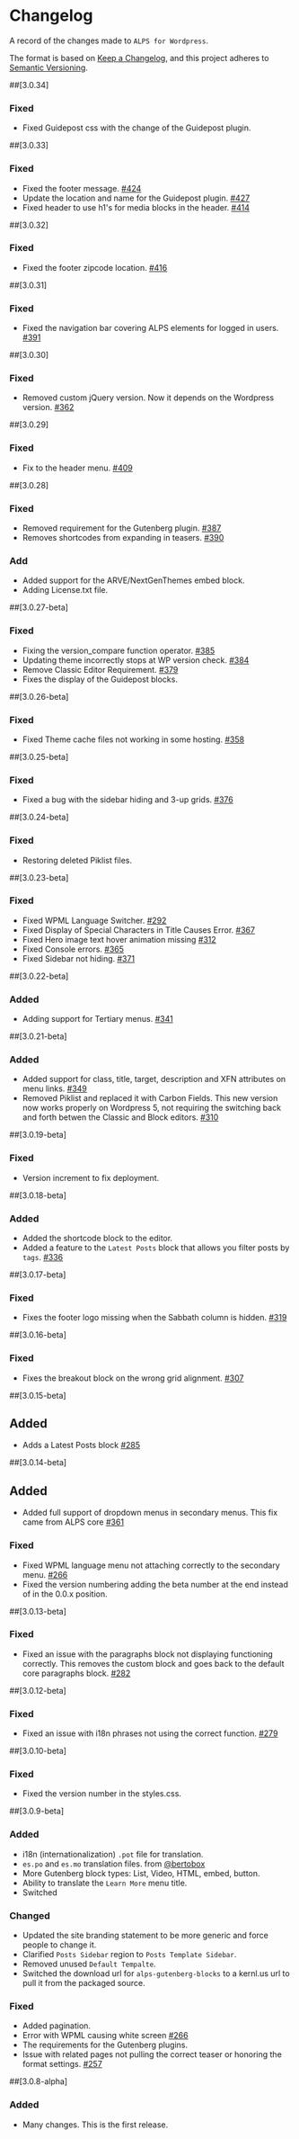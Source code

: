 # Changelog
A record of the changes made to `ALPS for Wordpress`.

The format is based on [Keep a Changelog](https://keepachangelog.com/en/1.0.0/), and this project adheres to [Semantic Versioning](https://semver.org/spec/v2.0.0.html).



##[3.0.34]
### Fixed
- Fixed Guidepost css with the change of the Guidepost plugin.

##[3.0.33]
### Fixed
- Fixed the footer message. [#424](https://github.com/adventistchurch/alps-wordpress/issues/424)
- Update the location and name for the Guidepost plugin. [#427](https://github.com/adventistchurch/alps-wordpress/issues/427)
- Fixed header to use h1's for media blocks in the header. [#414](https://github.com/adventistchurch/alps-wordpress/issues/424)

##[3.0.32]
### Fixed
- Fixed the footer zipcode location. [#416](https://github.com/adventistchurch/alps-wordpress/issues/416)

##[3.0.31]
### Fixed
- Fixed the navigation bar covering ALPS elements for logged in users. [#391](https://github.com/adventistchurch/alps-wordpress/issues/391)

##[3.0.30]
### Fixed
- Removed custom jQuery version. Now it depends on the Wordpress version. [#362](https://github.com/adventistchurch/alps-wordpress/issues/362)


##[3.0.29]
### Fixed
- Fix to the header menu. [#409](https://github.com/adventistchurch/alps-wordpress/issues/409)

##[3.0.28]
### Fixed
- Removed requirement for the Gutenberg plugin. [#387](https://github.com/adventistchurch/alps-wordpress/pull/387)
- Removes shortcodes from expanding in teasers. [#390](https://github.com/adventistchurch/alps-wordpress/pull/390)

### Add
- Added support for the ARVE/NextGenThemes embed block.
- Adding License.txt file.

##[3.0.27-beta]
### Fixed
- Fixing the version_compare function operator. [#385](https://github.com/adventistchurch/alps-wordpress/issues/385)
- Updating theme incorrectly stops at WP version check. [#384](https://github.com/adventistchurch/alps-wordpress/issues/384)
- Remove Classic Editor Requirement. [#379](https://github.com/adventistchurch/alps-wordpress/issues/379)
- Fixes the display of the Guidepost blocks.


##[3.0.26-beta]
### Fixed
- Fixed Theme cache files not working in some hosting. [#358](https://github.com/adventistchurch/alps-wordpress/issues/358)

##[3.0.25-beta]
### Fixed
- Fixed a bug with the sidebar hiding and 3-up grids. [#376](https://github.com/adventistchurch/alps-wordpress/issues/376)

##[3.0.24-beta]
### Fixed
- Restoring deleted Piklist files.

##[3.0.23-beta]
### Fixed
- Fixed WPML Language Switcher. [#292](https://github.com/adventistchurch/alps-wordpress/issues/292)
- Fixed Display of Special Characters in Title Causes Error. [#367](https://github.com/adventistchurch/alps-wordpress/issues/367)
- Fixed Hero image text hover animation missing [#312](https://github.com/adventistchurch/alps-wordpress/issues/312)
- Fixed Console errors. [#365](https://github.com/adventistchurch/alps-wordpress/issues/365)
- Fixed Sidebar not hiding. [#371](https://github.com/adventistchurch/alps-wordpress/issues/371)

##[3.0.22-beta]
### Added
- Adding support for Tertiary menus. [#341](https://github.com/adventistchurch/alps-wordpress/pull/341)

##[3.0.21-beta]
### Added
- Added support for class, title, target, description and XFN attributes on menu links. [#349](https://github.com/adventistchurch/alps-wordpress/pull/349)
- Removed Piklist and replaced it with Carbon Fields. This new version now works properly on Wordpress 5, not requiring the switching back and forth betwen the Classic and Block editors. [#310](https://github.com/adventistchurch/alps-wordpress/pull/310)

##[3.0.19-beta]
### Fixed
- Version increment to fix deployment.

##[3.0.18-beta]
### Added
- Added the shortcode block to the editor.
- Added a feature to the `Latest Posts` block that allows you filter posts by `tags`. [#336](https://github.com/adventistchurch/alps-wordpress/issues/336)

##[3.0.17-beta]
### Fixed
- Fixes the footer logo missing when the Sabbath column is hidden. [#319](https://github.com/adventistchurch/alps-wordpress/issues/319)

##[3.0.16-beta]
### Fixed
- Fixes the breakout block on the wrong grid alignment. [#307](https://github.com/adventistchurch/alps-wordpress/issues/307)

##[3.0.15-beta]
## Added
- Adds a Latest Posts block [#285](https://github.com/adventistchurch/alps-wordpress/issues/285)

##[3.0.14-beta]
## Added
- Added full support of dropdown menus in secondary menus. This fix came from ALPS core [#361](https://github.com/adventistchurch/alps/issues/361)

### Fixed
- Fixed WPML language menu not attaching correctly to the secondary menu. [#266](https://github.com/adventistchurch/alps-wordpress/issues/266)
- Fixed the version numbering adding the beta number at the end instead of in the 0.0.x position.


##[3.0.13-beta]
### Fixed
- Fixed an issue with the paragraphs block not displaying functioning correctly. This removes the custom block and goes back to the default core paragraphs block. [#282](https://github.com/adventistchurch/alps-wordpress/issues/282)


##[3.0.12-beta]
### Fixed
- Fixed an issue with i18n phrases not using the correct function. [#279](https://github.com/adventistchurch/alps-wordpress/issues/279)

##[3.0.10-beta]
### Fixed
- Fixed the version number in the styles.css.

##[3.0.9-beta]
### Added
- i18n (internationalization) `.pot` file for translation.
- `es.po` and `es.mo` translation files. from [@bertobox](https://github.com/bertobox)
- More Gutenberg block types: List, Video, HTML, embed, button.
- Ability to translate the `Learn More` menu title.
- Switched

### Changed
- Updated the site branding statement to be more generic and force people to change it.
- Clarified `Posts Sidebar` region to `Posts Template Sidebar`.
- Removed unused `Default Tempalte`.
- Switched the download url for `alps-gutenberg-blocks` to a kernl.us url to pull it from the packaged source.

### Fixed
- Added pagination.
- Error with WPML causing white screen [#266](https://github.com/adventistchurch/alps-wordpress/issues/266)
- The requirements for the Gutenberg plugins.
- Issue with related pages not pulling the correct teaser or honoring the format settings. [#257](https://github.com/adventistchurch/alps-wordpress/issues/257)


##[3.0.8-alpha]
### Added
- Many changes. This is the first release.
